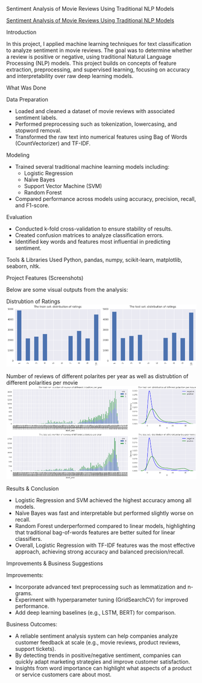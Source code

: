 Sentiment Analysis of Movie Reviews Using Traditional NLP Models

[Sentiment Analysis of Movie Reviews Using Traditional NLP Models](https://github.com/raulmejia000/Data_projects_TripleTen/blob/main/Sentiment%20Analysis%20of%20Movie%20Reviews%20Using%20Traditional%20NLP%20Models/Sentiment%20Analysis%20of%20Movie%20Reviews%20Using%20Traditional%20NLP%20Models%20Project%2014.ipynb)

Introduction

In this project, I applied machine learning techniques for text classification to analyze sentiment in movie reviews. The goal was to determine whether a review is positive or negative, using traditional Natural Language Processing (NLP) models. This project builds on concepts of feature extraction, preprocessing, and supervised learning, focusing on accuracy and interpretability over raw deep learning models.

What Was Done

Data Preparation
- Loaded and cleaned a dataset of movie reviews with associated sentiment labels.
- Performed preprocessing such as tokenization, lowercasing, and stopword removal.
- Transformed the raw text into numerical features using Bag of Words (CountVectorizer) and TF-IDF.

Modeling
- Trained several traditional machine learning models including:
    - Logistic Regression
    - Naïve Bayes
    - Support Vector Machine (SVM)
    - Random Forest
- Compared performance across models using accuracy, precision, recall, and F1-score.

Evaluation
- Conducted k-fold cross-validation to ensure stability of results.
- Created confusion matrices to analyze classification errors.
- Identified key words and features most influential in predicting sentiment.

Tools & Libraries Used
Python, pandas, numpy, scikit-learn, matplotlib, seaborn, nltk.

Project Features (Screenshots)

Below are some visual outputs from the analysis:

Distrubtion of Ratings
![distribution of ratings](distribution_of_ratings14.png)

Number of reviews of different polarites per year as well as distrubtion of different polarities per movie
![polarities](polarities14.png)

Results & Conclusion
- Logistic Regression and SVM achieved the highest accuracy among all models.
- Naïve Bayes was fast and interpretable but performed slightly worse on recall.
- Random Forest underperformed compared to linear models, highlighting that traditional bag-of-words features are better suited for linear classifiers.
- Overall, Logistic Regression with TF-IDF features was the most effective approach, achieving strong accuracy and balanced precision/recall.

Improvements & Business Suggestions

Improvements:
- Incorporate advanced text preprocessing such as lemmatization and n-grams.
- Experiment with hyperparameter tuning (GridSearchCV) for improved performance.
- Add deep learning baselines (e.g., LSTM, BERT) for comparison.

Business Outcomes:
- A reliable sentiment analysis system can help companies analyze customer feedback at scale (e.g., movie reviews, product reviews, support tickets).
- By detecting trends in positive/negative sentiment, companies can quickly adapt marketing strategies and improve customer satisfaction.
- Insights from word importance can highlight what aspects of a product or service customers care about most.
